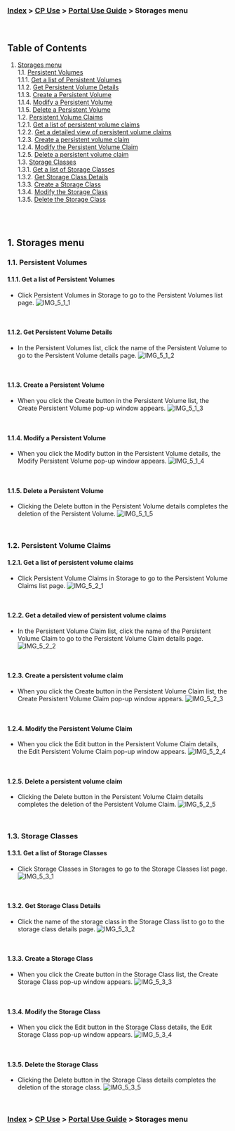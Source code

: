 ### [Index](https://github.com/K-PaaS/cp-guide-eng) > [CP Use](../Readme.md) >  [Portal Use Guide](./cp-portal-use-guide.md) > Storages menu

<br>

## Table of Contents

1. [Storages menu](#1)  
   1.1. [Persistent Volumes](#1-1)  
      1.1.1. [Get a list of Persistent Volumes](#1-1-1)    
      1.1.2. [Get Persistent Volume Details](#1-1-2)   
      1.1.3. [Create a Persistent Volume](#1-1-3)  
      1.1.4. [Modify a Persistent Volume](#1-1-4)  
      1.1.5. [Delete a Persistent Volume](#1-1-5)  
   1.2. [Persistent Volume Claims](#1-2)  
      1.2.1. [Get a list of persistent volume claims](#1-2-1)  
      1.2.2. [Get a detailed view of persistent volume claims](#1-2-2)  
      1.2.3. [Create a persistent volume claim](#1-2-3)  
      1.2.4. [Modify the Persistent Volume Claim](#1-2-4)  
      1.2.5. [Delete a persistent volume claim](#1-2-5)  
   1.3. [Storage Classes](#1-3)  
      1.3.1. [Get a list of Storage Classes](#1-3-1)  
      1.3.2. [Get Storage Class Details](#1-3-2)  
      1.3.3. [Create a Storage Class](#1-3-3)  
      1.3.4. [Modify the Storage Class](#1-3-4)  
      1.3.5. [Delete the Storage Class](#1-3-5)

<br>

<br>

## <div id='1'/> 1. Storages menu
### <div id='1-1'/> 1.1. Persistent Volumes
#### <div id='1-1-1'/> 1.1.1. Get a list of Persistent Volumes
- Click Persistent Volumes in Storage to go to the Persistent Volumes list page.
  ![IMG_5_1_1]

<br>

#### <div id='1-1-2'/> 1.1.2. Get Persistent Volume Details
- In the Persistent Volumes list, click the name of the Persistent Volume to go to the Persistent Volume details page.
  ![IMG_5_1_2]

<br>

#### <div id='1-1-3'/> 1.1.3. Create a Persistent Volume
- When you click the Create button in the Persistent Volume list, the Create Persistent Volume pop-up window appears.
  ![IMG_5_1_3]

<br>

#### <div id='1-1-4'/> 1.1.4. Modify a Persistent Volume
- When you click the Modify button in the Persistent Volume details, the Modify Persistent Volume pop-up window appears.
  ![IMG_5_1_4]

<br>

#### <div id='1-1-5'/> 1.1.5. Delete a Persistent Volume
- Clicking the Delete button in the Persistent Volume details completes the deletion of the Persistent Volume.
  ![IMG_5_1_5]

<br>

### <div id='1-2'/> 1.2. Persistent Volume Claims
#### <div id='1-2-1'/> 1.2.1. Get a list of persistent volume claims
- Click Persistent Volume Claims in Storage to go to the Persistent Volume Claims list page.
  ![IMG_5_2_1]

<br>

#### <div id='1-2-2'/> 1.2.2. Get a detailed view of persistent volume claims
- In the Persistent Volume Claim list, click the name of the Persistent Volume Claim to go to the Persistent Volume Claim details page.
  ![IMG_5_2_2]

<br>

#### <div id='1-2-3'/> 1.2.3. Create a persistent volume claim
- When you click the Create button in the Persistent Volume Claim list, the Create Persistent Volume Claim pop-up window appears.
  ![IMG_5_2_3]

<br>

#### <div id='1-2-4'/> 1.2.4. Modify the Persistent Volume Claim
- When you click the Edit button in the Persistent Volume Claim details, the Edit Persistent Volume Claim pop-up window appears.
  ![IMG_5_2_4]

<br>

#### <div id='1-2-5'/> 1.2.5. Delete a persistent volume claim
- Clicking the Delete button in the Persistent Volume Claim details completes the deletion of the Persistent Volume Claim.
  ![IMG_5_2_5]

<br>

### <div id='1-3'/> 1.3. Storage Classes
#### <div id='1-3-1'/> 1.3.1. Get a list of Storage Classes
- Click Storage Classes in Storages to go to the Storage Classes list page.
  ![IMG_5_3_1]

<br>

#### <div id='1-3-2'/> 1.3.2. Get Storage Class Details
- Click the name of the storage class in the Storage Class list to go to the storage class details page.
  ![IMG_5_3_2]

<br>

#### <div id='1-3-3'/> 1.3.3. Create a Storage Class
- When you click the Create button in the Storage Class list, the Create Storage Class pop-up window appears.
  ![IMG_5_3_3]

<br>

#### <div id='1-3-4'/> 1.3.4. Modify the Storage Class
- When you click the Edit button in the Storage Class details, the Edit Storage Class pop-up window appears.
  ![IMG_5_3_4]

<br>

#### <div id='1-3-5'/> 1.3.5. Delete the Storage Class
- Clicking the Delete button in the Storage Class details completes the deletion of the storage class.
  ![IMG_5_3_5]


<br>

### [Index](https://github.com/K-PaaS/cp-guide-eng) > [CP Use](../Readme.md) >  [Portal Use Guide](./cp-portal-use-guide.md) > Storages menu

[IMG_5_1_1]:../images/portal/IMG_5_1_1.png
[IMG_5_1_2]:../images/portal/IMG_5_1_2.png
[IMG_5_1_3]:../images/portal/IMG_5_1_3.png
[IMG_5_1_4]:../images/portal/IMG_5_1_4.png
[IMG_5_1_5]:../images/portal/IMG_5_1_5.png
[IMG_5_2_1]:../images/portal/IMG_5_2_1.png
[IMG_5_2_2]:../images/portal/IMG_5_2_2.png
[IMG_5_2_3]:../images/portal/IMG_5_2_3.png
[IMG_5_2_4]:../images/portal/IMG_5_2_4.png
[IMG_5_2_5]:../images/portal/IMG_5_2_5.png
[IMG_5_3_1]:../images/portal/IMG_5_3_1.png
[IMG_5_3_2]:../images/portal/IMG_5_3_2.png
[IMG_5_3_3]:../images/portal/IMG_5_3_3.png
[IMG_5_3_4]:../images/portal/IMG_5_3_4.png
[IMG_5_3_5]:../images/portal/IMG_5_3_5.png